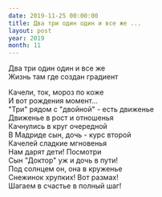 ```yaml
---
date: 2019-11-25 00:00:00
title: Два три один один и все же ...
layout: post
year: 2019
month: 11
---
```

Два три один один и все же <br/>
Жизнь там где создан градиент <br/>
<!--more-->
Качели,  ток,  мороз по коже <br/>
И вот рождения момент... <br/>
"Три" рядом с "двойной" -  есть движенье<br/>
Движенье в рост и отношенья<br/>
Качнулись в круг очередной <br/>
В Мадриде сын,  дочь -  курс второй <br/>
Качелей сладкие мгновенья<br/>
Нам дарят дети! Посмотри <br/>
Сын "Доктор" уж и дочь в пути! <br/>
Под солнцем он,  она в круженье <br/>
Снежинок хрупких! Вот размах! <br/>
Шагаем в счастье в полный шаг!<br/>